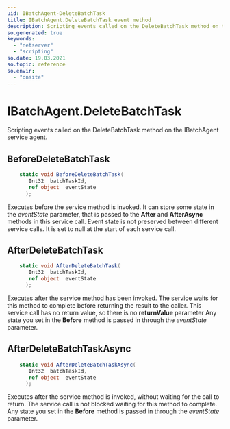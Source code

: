 ```yaml
---
uid: IBatchAgent-DeleteBatchTask
title: IBatchAgent.DeleteBatchTask event method
description: Scripting events called on the DeleteBatchTask method on the IBatchAgent service agent.
so.generated: true
keywords:
  - "netserver"
  - "scripting"
so.date: 19.03.2021
so.topic: reference
so.envir:
  - "onsite"
---
```

# IBatchAgent.DeleteBatchTask

Scripting events called on the <see cref='M:SuperOffice.CRM.Services.IBatchAgent.DeleteBatchTask'>DeleteBatchTask</see> method on the <see cref='IBatchAgent'>IBatchAgent</see>  service agent.

## BeforeDeleteBatchTask
```cs
    static void BeforeDeleteBatchTask(
       Int32  batchTaskId,
       ref object  eventState
      );
```
Executes before the service method is invoked.
It can store some state in the *eventState* parameter, that is passed to the **After** and **AfterAsync** methods in this service call.
Event state is not preserved between different service calls. It is set to null at the start of each service call.
## AfterDeleteBatchTask
```cs
    static void AfterDeleteBatchTask(
       Int32  batchTaskId,
       ref object  eventState
      );
```
Executes after the service method has been invoked. The service waits for this method to complete before returning the result to the caller.
This service call has no return value, so there is no **returnValue** parameter
Any state you set in the **Before** method is passed in through the *eventState* parameter.
## AfterDeleteBatchTaskAsync
```cs
    static void AfterDeleteBatchTaskAsync(
       Int32  batchTaskId,
       ref object  eventState
      );
```
Executes after the service method is invoked, without waiting for the call to return.
The service call is not blocked waiting for this method to complete.
Any state you set in the **Before** method is passed in through the *eventState* parameter.

